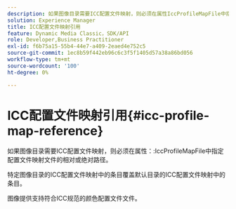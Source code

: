 ```yaml
---
description: 如果图像目录需要ICC配置文件映射，则必须在属性IccProfileMapFile中指定配置文件映射文件的相对或绝对路径。
solution: Experience Manager
title: ICC配置文件映射引用
feature: Dynamic Media Classic，SDK/API
role: Developer,Business Practitioner
exl-id: f6b75a15-55b4-44e7-a409-2eaed4e752c5
source-git-commit: 1ec8b59f442eb96c6c3f5f1405d57a38a86bd056
workflow-type: tm+mt
source-wordcount: '100'
ht-degree: 0%

---
```


# ICC配置文件映射引用{#icc-profile-map-reference}

如果图像目录需要ICC配置文件映射，则必须在属性：:IccProfileMapFile中指定配置文件映射文件的相对或绝对路径。

特定图像目录的ICC配置文件映射中的条目覆盖默认目录的ICC配置文件映射中的条目。

图像提供支持符合ICC规范的颜色配置文件文件。
